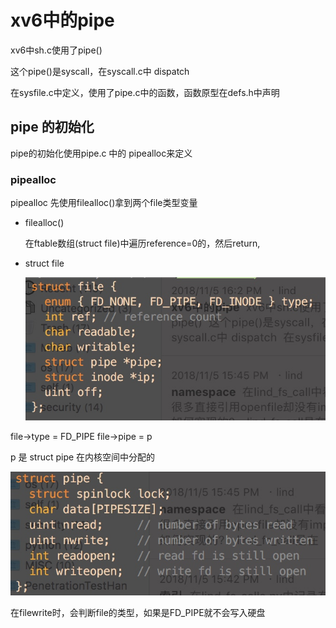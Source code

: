 # xv6中的pipe

xv6中sh.c使用了pipe\(\)

这个pipe\(\)是syscall，在syscall.c中 dispatch

在sysfile.c中定义，使用了pipe.c中的函数，函数原型在defs.h中声明

## pipe 的初始化

pipe的初始化使用pipe.c 中的 pipealloc来定义

### pipealloc

pipealloc 先使用filealloc\(\)拿到两个file类型变量

* filealloc\(\)

    在ftable数组\(struct file\)中遍历reference=0的，然后return,

* struct file

  ![-w250](../../.gitbook/assets/15415226163332.jpg)

file-&gt;type = FD\_PIPE file-&gt;pipe = p

p 是 struct pipe 在内核空间中分配的

![-w300](../../.gitbook/assets/15415226555681.jpg)

在filewrite时，会判断file的类型，如果是FD\_PIPE就不会写入硬盘


